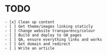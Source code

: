 # TODO

    - [x] Clean up content
    - [ ] Get theme/images linking staticly
    - [ ] Change website transparency/colour
    - [ ] Build and deploy to GH pages
    - [ ] QA, ensure everything links and works
    - [ ] Get domain and redirect
    - [ ] Write an article
